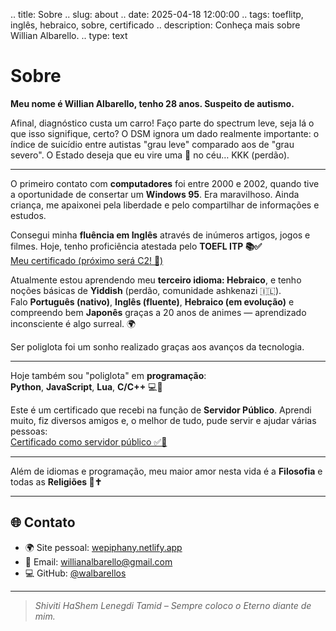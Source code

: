 .. title: Sobre
.. slug: about
.. date: 2025-04-18 12:00:00
.. tags: toeflitp, inglês, hebraico, sobre, certificado
.. description: Conheça mais sobre Willian Albarello.
.. type: text

# Sobre

**Meu nome é Willian Albarello, tenho 28 anos. Suspeito de autismo.**

Afinal, diagnóstico custa um carro! Faço parte do spectrum leve, seja lá o que isso signifique, certo? O DSM ignora um dado realmente importante: o índice de suicídio entre autistas "grau leve" comparado aos de "grau severo". O Estado deseja que eu vire uma 🌟 no céu… KKK (perdão).

---

O primeiro contato com **computadores** foi entre 2000 e 2002, quando tive a oportunidade de consertar um **Windows 95**. Era maravilhoso. Ainda criança, me apaixonei pela liberdade e pelo compartilhar de informações e estudos.

Consegui minha **fluência em Inglês** através de inúmeros artigos, jogos e filmes. Hoje, tenho proficiência atestada pelo **TOEFL ITP 📚✅**  
[Meu certificado (próximo será C2! 🚀)](https://dev-walbarello.netlify.app/images/arts/isf-declaracao.pdf)

Atualmente estou aprendendo meu **terceiro idioma: Hebraico**, e tenho noções básicas de **Yiddish** (perdão, comunidade ashkenazi 🇮🇱).  
Falo **Português (nativo)**, **Inglês (fluente)**, **Hebraico (em evolução)** e compreendo bem **Japonês** graças a 20 anos de animes — aprendizado inconsciente é algo surreal. 🌍

Ser poliglota foi um sonho realizado graças aos avanços da tecnologia.

---

Hoje também sou "poliglota" em **programação**:  
**Python**, **JavaScript**, **Lua**, **C/C++** 💻🚀

Este é um certificado que recebi na função de **Servidor Público**. Aprendi muito, fiz diversos amigos e, o melhor de tudo, pude servir e ajudar várias pessoas:  
[Certificado como servidor público ✅🚀](https://dev-walbarello.netlify.app/images/arts/willianalbarello.pdf)

---

Além de idiomas e programação, meu maior amor nesta vida é a **Filosofia** e todas as **Religiões 💭✝️**

---

## 🌐 Contato

- 🌍 Site pessoal: [wepiphany.netlify.app](https://wepiphany.netlify.app)  
- 📧 Email: [willianalbarello@gmail.com](mailto:willianalbarello@gmail.com)  
- 💻 GitHub: [@walbarellos](https://github.com/walbarellos)

---

> _Shiviti HaShem Lenegdi Tamid – Sempre coloco o Eterno diante de mim._
